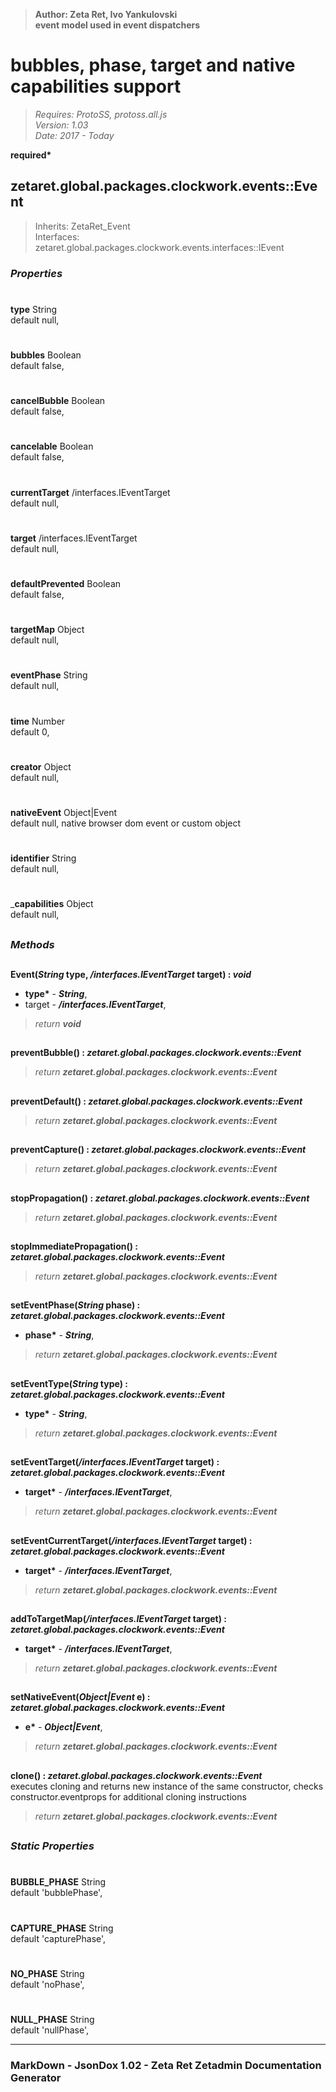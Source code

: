> __Author: Zeta Ret, Ivo Yankulovski__  
> __event model used in event dispatchers__  
# bubbles, phase, target and native capabilities support  
> *Requires: ProtoSS, protoss.all.js*  
> *Version: 1.03*  
> *Date: 2017 - Today*  

__required*__

## zetaret.global.packages.clockwork.events::Event  
> Inherits: ZetaRet_Event  
> Interfaces: zetaret.global.packages.clockwork.events.interfaces::IEvent  

### *Properties*  

#
__type__ String  
default null,   

#
__bubbles__ Boolean  
default false,   

#
__cancelBubble__ Boolean  
default false,   

#
__cancelable__ Boolean  
default false,   

#
__currentTarget__ /interfaces.IEventTarget  
default null,   

#
__target__ /interfaces.IEventTarget  
default null,   

#
__defaultPrevented__ Boolean  
default false,   

#
__targetMap__ Object  
default null,   

#
__eventPhase__ String  
default null,   

#
__time__ Number  
default 0,   

#
__creator__ Object  
default null,   

#
__nativeEvent__ Object|Event  
default null, native browser dom event or custom object  

#
__identifier__ String  
default null,   

#
___capabilities__ Object  
default null,   


##
### *Methods*  

##
__Event(*String* type, */interfaces.IEventTarget* target) : *void*__  
  
- __type*__ - __*String*__,   
- target - __*/interfaces.IEventTarget*__,   
> *return __void__*  

##
__preventBubble() : *zetaret.global.packages.clockwork.events::Event*__  
  
> *return __zetaret.global.packages.clockwork.events::Event__*  

##
__preventDefault() : *zetaret.global.packages.clockwork.events::Event*__  
  
> *return __zetaret.global.packages.clockwork.events::Event__*  

##
__preventCapture() : *zetaret.global.packages.clockwork.events::Event*__  
  
> *return __zetaret.global.packages.clockwork.events::Event__*  

##
__stopPropagation() : *zetaret.global.packages.clockwork.events::Event*__  
  
> *return __zetaret.global.packages.clockwork.events::Event__*  

##
__stopImmediatePropagation() : *zetaret.global.packages.clockwork.events::Event*__  
  
> *return __zetaret.global.packages.clockwork.events::Event__*  

##
__setEventPhase(*String* phase) : *zetaret.global.packages.clockwork.events::Event*__  
  
- __phase*__ - __*String*__,   
> *return __zetaret.global.packages.clockwork.events::Event__*  

##
__setEventType(*String* type) : *zetaret.global.packages.clockwork.events::Event*__  
  
- __type*__ - __*String*__,   
> *return __zetaret.global.packages.clockwork.events::Event__*  

##
__setEventTarget(*/interfaces.IEventTarget* target) : *zetaret.global.packages.clockwork.events::Event*__  
  
- __target*__ - __*/interfaces.IEventTarget*__,   
> *return __zetaret.global.packages.clockwork.events::Event__*  

##
__setEventCurrentTarget(*/interfaces.IEventTarget* target) : *zetaret.global.packages.clockwork.events::Event*__  
  
- __target*__ - __*/interfaces.IEventTarget*__,   
> *return __zetaret.global.packages.clockwork.events::Event__*  

##
__addToTargetMap(*/interfaces.IEventTarget* target) : *zetaret.global.packages.clockwork.events::Event*__  
  
- __target*__ - __*/interfaces.IEventTarget*__,   
> *return __zetaret.global.packages.clockwork.events::Event__*  

##
__setNativeEvent(*Object|Event* e) : *zetaret.global.packages.clockwork.events::Event*__  
  
- __e*__ - __*Object|Event*__,   
> *return __zetaret.global.packages.clockwork.events::Event__*  

##
__clone() : *zetaret.global.packages.clockwork.events::Event*__  
executes cloning and returns new instance of the same constructor, checks constructor.eventprops for additional cloning instructions  
> *return __zetaret.global.packages.clockwork.events::Event__*  

##
### *Static Properties*  

#
__BUBBLE_PHASE__ String  
default 'bubblePhase',   

#
__CAPTURE_PHASE__ String  
default 'capturePhase',   

#
__NO_PHASE__ String  
default 'noPhase',   

#
__NULL_PHASE__ String  
default 'nullPhase',   

---
### MarkDown - JsonDox 1.02 - Zeta Ret Zetadmin Documentation Generator
